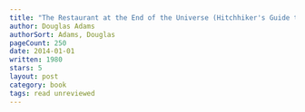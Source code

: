 ```yaml
---
title: "The Restaurant at the End of the Universe (Hitchhiker's Guide to the Galaxy, #2)"
author: Douglas Adams
authorSort: Adams, Douglas
pageCount: 250
date: 2014-01-01
written: 1980
stars: 5
layout: post
category: book
tags: read unreviewed
---
```

